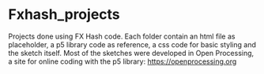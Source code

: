 # Fxhash_projects
Projects done using FX Hash code. Each folder contain an html file as placeholder, a p5 library code as reference, a css code for basic styling and the sketch itself. Most of the sketches were developed in Open Processing, a site for online coding with the p5 library: https://openprocessing.org
